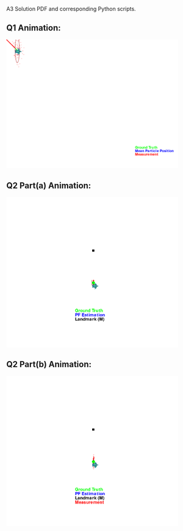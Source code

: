 A3 Solution PDF and corresponding Python scripts.  

## Q1 Animation:
<img src="animation-1-new.gif" width="450" alt="Q1">

## Q2 Part(a) Animation:
<img src="animation-2a.gif" width="450" alt="Q2a">

## Q2 Part(b) Animation:
<img src="animation-2b.gif" width="450" alt="Q2b">
